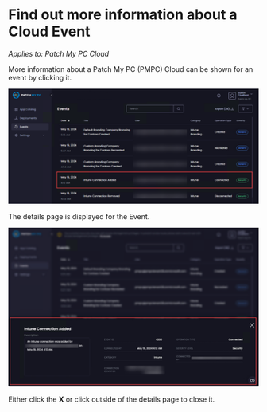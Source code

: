 # Find out more information about a Cloud Event

_Applies to: Patch My PC Cloud_

More information about a Patch My PC (PMPC) Cloud can be shown for an event by clicking it.

![Click the event you want more information about](/_images/image-(815).png "Click the event you want more information about")

The details page is displayed for the Event.

![Details page for the Event](/_images/image-(817).png "Details page for the Event")

Either click the <strong>X</strong> or click outside of the details page to close it.